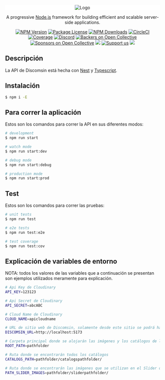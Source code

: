 <p align="center" style="background-color: #FFF;">
    <img src="https://discomsin.netlify.app/img/logo.png" alt="Logo" />
</p>

[circleci-image]: https://img.shields.io/circleci/build/github/nestjs/nest/master?token=abc123def456
[circleci-url]: https://circleci.com/gh/nestjs/nest

  <p align="center">A progressive <a href="http://nodejs.org" target="_blank">Node.js</a> framework for building efficient and scalable server-side applications.</p>
    <p align="center">
<a href="https://www.npmjs.com/~nestjscore" target="_blank"><img src="https://img.shields.io/npm/v/@nestjs/core.svg" alt="NPM Version" /></a>
<a href="https://www.npmjs.com/~nestjscore" target="_blank"><img src="https://img.shields.io/npm/l/@nestjs/core.svg" alt="Package License" /></a>
<a href="https://www.npmjs.com/~nestjscore" target="_blank"><img src="https://img.shields.io/npm/dm/@nestjs/common.svg" alt="NPM Downloads" /></a>
<a href="https://circleci.com/gh/nestjs/nest" target="_blank"><img src="https://img.shields.io/circleci/build/github/nestjs/nest/master" alt="CircleCI" /></a>
<a href="https://coveralls.io/github/nestjs/nest?branch=master" target="_blank"><img src="https://coveralls.io/repos/github/nestjs/nest/badge.svg?branch=master#9" alt="Coverage" /></a>
<a href="https://discord.gg/G7Qnnhy" target="_blank"><img src="https://img.shields.io/badge/discord-online-brightgreen.svg" alt="Discord"/></a>
<a href="https://opencollective.com/nest#backer" target="_blank"><img src="https://opencollective.com/nest/backers/badge.svg" alt="Backers on Open Collective" /></a>
<a href="https://opencollective.com/nest#sponsor" target="_blank"><img src="https://opencollective.com/nest/sponsors/badge.svg" alt="Sponsors on Open Collective" /></a>
  <a href="https://paypal.me/kamilmysliwiec" target="_blank"><img src="https://img.shields.io/badge/Donate-PayPal-ff3f59.svg"/></a>
    <a href="https://opencollective.com/nest#sponsor"  target="_blank"><img src="https://img.shields.io/badge/Support%20us-Open%20Collective-41B883.svg" alt="Support us"></a>
  <a href="https://twitter.com/nestframework" target="_blank"><img src="https://img.shields.io/twitter/follow/nestframework.svg?style=social&label=Follow"></a>
</p>
  <!--[![Backers on Open Collective](https://opencollective.com/nest/backers/badge.svg)](https://opencollective.com/nest#backer)
  [![Sponsors on Open Collective](https://opencollective.com/nest/sponsors/badge.svg)](https://opencollective.com/nest#sponsor)-->

## Descripción

La API de Discomsin está hecha con [Nest](https://nestjs.com/) y [Typescript](https://www.typescriptlang.org/).

## Instalación

```bash
$ npm i -E
```

## Para correr la aplicación

Estos son los comandos para correr la API en sus diferentes modos:

```bash
# development
$ npm run start

# watch mode
$ npm run start:dev

# debug mode
$ npm run start:debug

# production mode
$ npm run start:prod
```

## Test

Estos son los comandos para correr las pruebas:

```bash
# unit tests
$ npm run test

# e2e tests
$ npm run test:e2e

# test coverage
$ npm run test:cov
```
## Explicación de variables de entorno

NOTA: todos los valores de las variables que a continuación se presentan son ejemplos utilizados meramente para explicación.

```bash
# Api Key de Cloudinary
API_KEY=123123

# Api Secret de Cloudinary
API_SECRET=abcABC

# Cloud Name de Cloudinary
CLOUD_NAME=apicloudname

# URL de sitio web de Discomsin, solamente desde este sitio se podrá hacer llamados a la API, de lo contrario habrá error de CORS
DISCOMSIN_URL=http://localhost:5173

# Carpeta principal donde se alojarán las imágenes y los catálogos de las imágenes
ROOT_PATH=pathfolder

# Ruta donde se encontrarán todos los catálogos
CATALOGS_PATH=pathfolder/catalogspathfolder/

# Ruta donde se encontrarán las imágenes que se utilizan en el Slider o Carrusel en el sitio web de Discomsin
PATH_SLIDER_IMAGES=pathfolder/sliderpathfolder/
```